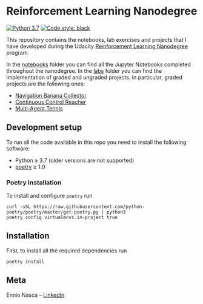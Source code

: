 # Reinforcement Learning Nanodegree

[![Python 3.7](https://img.shields.io/badge/Python-3.7-green.svg)](https://shields.io/)
[![Code style: black](https://img.shields.io/badge/code%20style-black-000000.svg)](https://github.com/psf/black)

This repository contains the notebooks, lab exercises and projects that I have developed during the Udacity
[Reinforcement Learning Nanodegree](https://www.udacity.com/course/deep-reinforcement-learning-nanodegree--nd893) program.

In the [notebooks](notebooks) folder you can find all the Jupyter Notebooks completed throughout the nanodegree.
In the [labs](labs) folder you can find the implementation of graded and ungraded projects. In particular, graded projects are the following ones:

* [Navigation Banana Collector](labs/navigation/README.md)
* [Continuous Control Reacher](labs/continuous_control/README.md)
* [Multi-Agent Tennis](labs/multi_agent_tennis/README.md)
## Development setup

To run all the code available in this repo you need to install the following software:

* Python ≥ 3.7 (older versions are not supported)
* [poetry](https://python-poetry.org/) ≥ 1.0

### Poetry installation
To install and configure `poetry` run 
```shell script
curl -sSL https://raw.githubusercontent.com/python-poetry/poetry/master/get-poetry.py | python3
poetry config virtualenvs.in-project true
```

## Installation

First, to install all the required dependencies run
```shell script
poetry install
```

## Meta

Ennio Nasca – [LinkedIn](https://www.linkedin.com/in/ennio-nasca)
